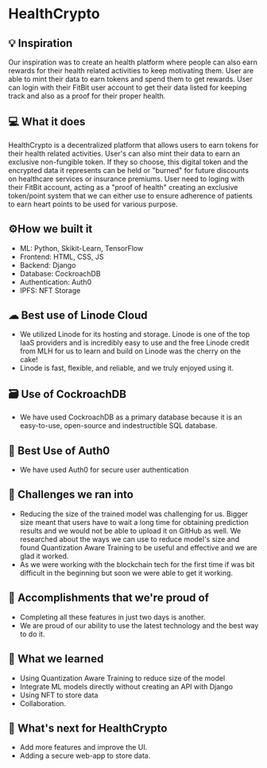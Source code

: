 # HealthCrypto

## 💡 Inspiration

Our inspiration was to create an health platform where people can also earn rewards for their health related activities to keep motivating them. User are able to mint their data to earn tokens and spend them to get rewards. User can login with their FitBit user account to get their data listed for keeping track and also as a proof for their proper health.

## 💻 What it does

HealthCrypto is a decentralized platform that allows users to earn tokens for their health related activities. User's can also mint their data to earn an exclusive non-fungible token. If they so choose, this digital token and the encrypted data it represents can be held or "burned" for future discounts on healthcare services or insurance premiums. User need to loging with their FitBit account, acting as a "proof of health" creating an exclusive token/point system that we can either use to ensure adherence of patients to earn heart points to be used for various purpose.

## ⚙️How we built it

- ML: Python, Skikit-Learn, TensorFlow
- Frontend: HTML, CSS, JS
- Backend: Django
- Database: CockroachDB
- Authentication: Auth0
- IPFS: NFT Storage

## ☁ Best use of Linode Cloud

- We utilized Linode for its hosting and storage. Linode is one of the top IaaS providers and is incredibly easy to use and the free Linode credit from MLH for us to learn and build on Linode was the cherry on the cake!
- Linode is fast, flexible, and reliable, and we truly enjoyed using it.

## 🗃 Use of CockroachDB

- We have used CockroachDB as a primary database because it is an easy-to-use, open-source and indestructible SQL database.

## 🔑 Best Use of Auth0

- We have used Auth0 for secure user authentication

## 🧠 Challenges we ran into

- Reducing the size of the trained model was challenging for us. Bigger size meant that users have to wait a long time for obtaining prediction results and we would not be able to upload it on GitHub as well. We researched about the ways we can use to reduce model's size and found Quantization Aware Training to be useful and effective and we are glad it worked.
- As we were working with the blockchain tech for the first time if was bit difficult in the beginning but soon we were able to get it working.

## 🏅 Accomplishments that we're proud of

- Completing all these features in just two days is another.
- We are proud of our ability to use the latest technology and the best way to do it.

## 📖 What we learned

- Using Quantization Aware Training to reduce size of the model
- Integrate ML models directly without creating an API with Django
- Using NFT to store data
- Collaboration.

## 🚀 What's next for HealthCrypto

- Add more features and improve the UI.
- Adding a secure web-app to store data.
